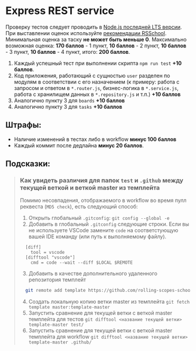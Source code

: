 # Express REST service

Проверку тестов следует проводить в [Node.js последней LTS версии](https://nodejs.org/en/).
При выставлении оценок используйте [рекомендации RSSchool](https://docs.rs.school/#/cross-check-flow?id=%d0%9f%d1%80%d0%b8%d0%bd%d1%86%d0%b8%d0%bf-%d0%be%d1%86%d0%b5%d0%bd%d0%ba%d0%b8-%d1%80%d0%b0%d0%b1%d0%be%d1%82%d1%8b-%d0%bf%d1%80%d0%b8-cross-check-%d0%bf%d1%80%d0%be%d0%b2%d0%b5%d1%80%d0%ba%d0%b5).
Минимальная оценка за таску **не может быть меньше 0**.
Максимально возможная оценка: **170 баллов** - 1 пункт, **10 баллов** - 2 пункт, **10 баллов** - 3 пункт, **10 баллов** - 4 пункт, итого: **200 баллов**.

1. Каждый успешный тест при выполнении скрипта `npm run test` **+10 баллов**.
2. Код приложения, работающий с сущностью `user` разделен по модулям в соответствии с его назначением (к примеру: работа с запросом и ответом в `*.router.js`, бизнес-логика в `*.service.js`, работа с хранилищем данных в `*.repository.js` и т.п.) **+10 баллов**
4. Аналогично пункту 3 для `boards` **+10 баллов**
5. Аналогично пункту 3 для `tasks` **+10 баллов**

## Штрафы:
* Наличие изменений в тестах либо в workflow **минус 100 баллов**
* Каждый коммит после дедлайна **минус 20 баллов**.

## Подсказки:

> ### **Как увидеть различия для папок `test` и `.github` между текущей веткой и веткой master из темплейта**
>  Помимо несовпадения, отображаемого в workflow во время пулл реквеста (`MD5 check`), есть следующий способ:
>  1. Открыть глобальный `.gitconfig`:
>    `git config --global -e`
>  2. Добавить в глобальный `.gitconfig` следующие строки. Если вы не используете VSCode замените `code` на соответстующую вашей IDE команду (или путь к выполняемому файлу).
>    ```
>      [diff]
>        tool = vscode
>      [difftool "vscode"]
>        cmd = code --wait --diff $LOCAL $REMOTE
>    ```
>  3. Добавить в качестве дополнительного удаленного репозитория темплейт
>    ```bash
>      git remote add template https://github.com/rolling-scopes-school/nodejs-course-template.git
>    ```
>  4. Создать локальную копию ветки master из темплейта
>     `git fetch template master:template-master`
>  5. Запустить сравнение для текущей ветки с веткой master темплейта для тестов
>    `git difftool <название текущей ветки> template-master test/`
>  5. Запустить сравнение для текущей ветки с веткой master темплейта для workflow
>    `git difftool <название текущей ветки> template-master .github/`